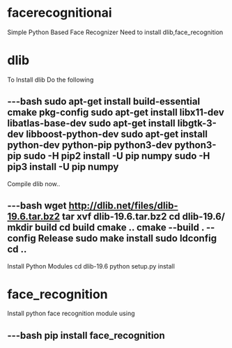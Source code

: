 # facerecognitionai

Simple Python Based Face Recognizer
Need to install dlib,face_recognition

# dlib
To Install dlib
Do the following

---bash
sudo apt-get install build-essential cmake pkg-config
sudo apt-get install libx11-dev libatlas-base-dev
sudo apt-get install libgtk-3-dev libboost-python-dev
sudo apt-get install python-dev python-pip python3-dev python3-pip
sudo -H pip2 install -U pip numpy
sudo -H pip3 install -U pip numpy
---

Compile dlib now..

---bash
wget http://dlib.net/files/dlib-19.6.tar.bz2
tar xvf dlib-19.6.tar.bz2
cd dlib-19.6/
mkdir build
cd build
cmake ..
cmake --build . --config Release
sudo make install
sudo ldconfig
cd ..
---

Install Python Modules
cd dlib-19.6
python setup.py install

# face_recognition
Install python face recognition module using

---bash
pip install face_recognition
---
